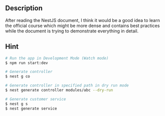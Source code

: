 
## Description

After reading the NestJS document, I think it would be a good idea to learn the official course which might be more dense and contains best practices while the document is trying to demonstrate everything in detail. 

## Hint

```bash
# Run the app in Development Mode (Watch mode)
$ npm run start:dev

# Generate controller
$ nest g co

# Generate controller in specified path in dry run mode
$ nest generate controller modules/abc --dry-run

# Generate customer service
$ nest g s
$ nest generate service
```


